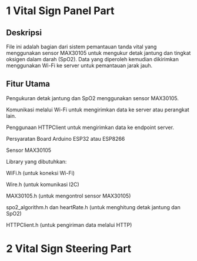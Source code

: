 # 1 Vital Sign Panel Part
## Deskripsi
File ini adalah bagian dari sistem pemantauan tanda vital yang menggunakan sensor MAX30105 untuk mengukur detak jantung dan tingkat oksigen dalam darah (SpO2). Data yang diperoleh kemudian dikirimkan menggunakan Wi-Fi ke server untuk pemantauan jarak jauh.

## Fitur Utama
Pengukuran detak jantung dan SpO2 menggunakan sensor MAX30105.

Komunikasi melalui Wi-Fi untuk mengirimkan data ke server atau perangkat lain.

Penggunaan HTTPClient untuk mengirimkan data ke endpoint server.

Persyaratan
Board Arduino ESP32 atau ESP8266

Sensor MAX30105

Library yang dibutuhkan:

WiFi.h (untuk koneksi Wi-Fi)

Wire.h (untuk komunikasi I2C)

MAX30105.h (untuk mengontrol sensor MAX30105)

spo2_algorithm.h dan heartRate.h (untuk menghitung detak jantung dan SpO2)

HTTPClient.h (untuk pengiriman data melalui HTTP)


# 2 Vital Sign Steering Part
